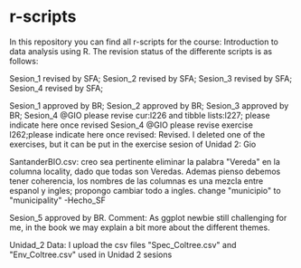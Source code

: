 # r-scripts

In this repository you can find all r-scripts for the course: Introduction to data analysis using R. The revision status of the differente scripts is as follows:

Sesion_1 revised by SFA;
Sesion_2 revised by SFA;
Sesion_3 revised by SFA;
Sesion_4 revised by SFA;


Sesion_1 approved by BR;
Sesion_2 approved by BR;
Sesion_3 approved by BR;
Sesion_4 @GIO please revise cur:l226 and tibble lists:l227; please indicate here once revised
Sesion_4 @GIO please revise exercise l262;please indicate here once revised: Revised. I deleted one of the exercises, but it can be put in the exercise sesion of Unidad 2: Gio

SantanderBIO.csv: creo sea pertinente eliminar la palabra "Vereda" en la columna locality, dado que todas son Veredas. Ademas pienso debemos tener coherencia, los nombres de las columnas es una mezcla entre espanol y ingles; propongo cambiar todo a ingles. change "municipio" to "municipality" -Hecho_SF

Sesion_5 approved by BR. Comment: As ggplot newbie still challenging for me, in the book we may explain a bit more about the different themes.

Unidad_2 Data: I upload the csv files "Spec_Coltree.csv" and "Env_Coltree.csv" used in Unidad 2 sesions 